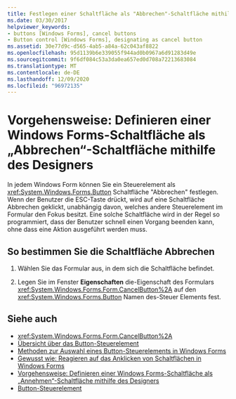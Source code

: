 ```yaml
---
title: Festlegen einer Schaltfläche als "Abbrechen"-Schaltfläche mithilfe des Designers
ms.date: 03/30/2017
helpviewer_keywords:
- buttons [Windows Forms], cancel buttons
- Button control [Windows Forms], designating as cancel button
ms.assetid: 30e77d9c-d565-4ab5-a84a-62c043af8822
ms.openlocfilehash: 95d1139b6e339055f944ad0b0967a6d91283d49e
ms.sourcegitcommit: 9f6df084c53a3da0ea657ed0d708a72213683084
ms.translationtype: MT
ms.contentlocale: de-DE
ms.lasthandoff: 12/09/2020
ms.locfileid: "96972135"
---
```

# <a name="how-to-designate-a-windows-forms-button-as-the-cancel-button-using-the-designer"></a>Vorgehensweise: Definieren einer Windows Forms-Schaltfläche als „Abbrechen“-Schaltfläche mithilfe des Designers
In jedem Windows Form können Sie ein Steuerelement als <xref:System.Windows.Forms.Button> Schaltfläche "Abbrechen" festlegen. Wenn der Benutzer die ESC-Taste drückt, wird auf eine Schaltfläche Abbrechen geklickt, unabhängig davon, welches andere Steuerelement im Formular den Fokus besitzt. Eine solche Schaltfläche wird in der Regel so programmiert, dass der Benutzer schnell einen Vorgang beenden kann, ohne dass eine Aktion ausgeführt werden muss.

## <a name="to-designate-the-cancel-button"></a>So bestimmen Sie die Schaltfläche Abbrechen

1. Wählen Sie das Formular aus, in dem sich die Schaltfläche befindet.

2. Legen Sie im Fenster **Eigenschaften** die-Eigenschaft des Formulars <xref:System.Windows.Forms.Form.CancelButton%2A> auf den <xref:System.Windows.Forms.Button> Namen des-Steuer Elements fest.

## <a name="see-also"></a>Siehe auch

- <xref:System.Windows.Forms.Form.CancelButton%2A>
- [Übersicht über das Button-Steuerelement](button-control-overview-windows-forms.md)
- [Methoden zur Auswahl eines Button-Steuerelements in Windows Forms](ways-to-select-a-windows-forms-button-control.md)
- [Gewusst wie: Reagieren auf das Anklicken von Schaltflächen in Windows Forms](how-to-respond-to-windows-forms-button-clicks.md)
- [Vorgehensweise: Definieren einer Windows Forms-Schaltfläche als „Annehmen“-Schaltfläche mithilfe des Designers](designate-a-wf-button-as-the-accept-button-using-the-designer.md)
- [Button-Steuerelement](button-control-windows-forms.md)

